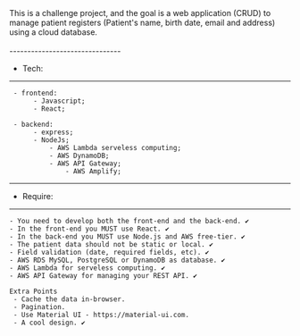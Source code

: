<div>
  This is a challenge project, and the goal is a web application (CRUD) to manage patient registers (Patient's name, birth date, email and address) using a cloud database.

 </div>

 <br>
 -------------------------------
 
 - Tech:

 ------------------------------
	 - frontend: 
		  - Javascript;
		  - React;
		  
	 - backend:
		  - express;
		  - NodeJs;
          	  - AWS Lambda serveless computing;
          	  - AWS DynamoDB;
         	  - AWS API Gateway;
                  - AWS Amplify;
-------------------------------

- Require: 

-------------------------------

	- You need to develop both the front-end and the back-end. ✔️
	- In the front-end you MUST use React. ✔️
	- In the back-end you MUST use Node.js and AWS free-tier. ✔️
	- The patient data should not be static or local. ✔️
	- Field validation (date, required fields, etc). ✔️
	- AWS RDS MySQL, PostgreSQL or DynamoDB as database. ✔️
	- AWS Lambda for serveless computing. ✔️
	- AWS API Gateway for managing your REST API. ✔️

	Extra Points
	 - Cache the data in-browser.
	 - Pagination.
	 - Use Material UI - https://material-ui.com.
	 - A cool design. ✔️

